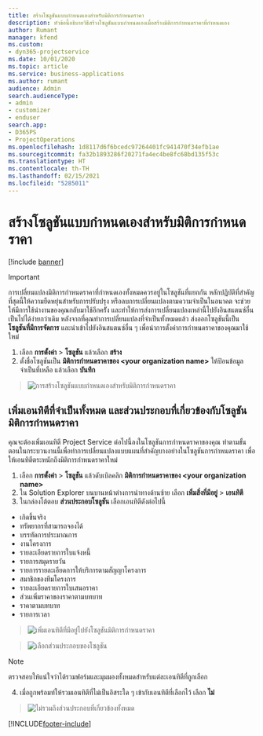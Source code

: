 ```yaml
---
title: สร้างโซลูชันแบบกำหนดเองสำหรับมิติการกำหนดราคา
description: หัวข้อนี้อธิบายวิธีสร้างโซลูชันแบบกำหนดเองเมื่อสร้างมิติการกำหนดราคาที่กำหนดเอง
author: Rumant
manager: kfend
ms.custom:
- dyn365-projectservice
ms.date: 10/01/2020
ms.topic: article
ms.service: business-applications
ms.author: rumant
audience: Admin
search.audienceType:
- admin
- customizer
- enduser
search.app:
- D365PS
- ProjectOperations
ms.openlocfilehash: 1d8117d6f6bcedc97264401fc941470f34efb1ae
ms.sourcegitcommit: fa32b1893286f20271fa4ec4be8fc68bd135f53c
ms.translationtype: HT
ms.contentlocale: th-TH
ms.lasthandoff: 02/15/2021
ms.locfileid: "5285011"
---
```

# <a name="create-custom-solutions-for-pricing-dimensions"></a>สร้างโซลูชันแบบกำหนดเองสำหรับมิติการกำหนดราคา

[!include [banner](../includes/psa-now-project-operations.md)]

> [!IMPORTANT]
> การเปลี่ยนแปลงมิติการกำหนดราคาที่กำหนดเองทั้งหมดควรอยู่ในโซลูชันที่แยกกัน หลักปฏิบัติที่สำคัญที่สุดนี้ให้ความยืดหยุ่นสำหรับการปรับปรุง หรือลบการเปลี่ยนแปลงตามความจำเป็นในอนาคต จะช่วยให้มีการใช้นำงานของคุณกลับมาใช้อีกครััง และทำให้การส่งการเปลี่ยนแปลงเหล่านี้ไปยังอินสแตนซ์อื่นเป็นไปได้ง่ายกว่าเดิม หลังจากที่คุณทำการเปลี่ยนแปลงที่จำเป็นทั้งหมดแล้ว ส่งออกโซลูชันนี้เป็น **โซลูชันที่มีการจัดการ** และนำเข้าไปยังอินสแตนซ์อื่น ๆ เพื่อนำการตั้งค่าการกำหนดราคาของคุณมาใช้ใหม่

1. เลือก **การตั้งค่า** > **โซลูชัน** แล้วเลือก **สร้าง** 
2. ตั้งชื่อโซลูชันเป็น **มิติการกำหนดราคาของ \<your organization name>** ให้ป้อนข้อมูลจำเป็นที่เหลือ แล้วเลือก **บันทึก**

> ![การสร้างโซลูชันแบบกำหนดเองสำหรับมิติการกำหนดราคา](media/Creation-of-custom-pricing-dimension-solution.PNG)
  
## <a name="add-all-required-entities-and-related-components-to-the-pricing-dimension-solution"></a>เพิ่มเอนทิตีที่จำเป็นทั้งหมด และส่วนประกอบที่เกี่ยวข้องกับโซลูชันมิติการกำหนดราคา
คุณจะต้องเพิ่มเอนทิตี Project Service ต่อไปนี้ลงในโซลูชันการกำหนดราคาของคุณ ทำตามขั้นตอนในกระบวนงานนี้เพื่อทำการเปลี่ยนแปลงแบบแผนที่สำคัญบางอย่างในโซลูชันการกำหนดราคา เพื่อให้เอนทิตีตระหนักถึงมิติการกำหนดราคาใหม่

1. เลือก **การตั้งค่า** > **โซลูชัน** แล้วดับเบิลคลิก **มิติการกำหนดราคาของ \<your organization name>** 
2. ใน Solution Explorer บนบานหน้าต่างการนำทางด้านซ้าย เลือก **เพิ่มสิ่งที่มีอยู่** > **เอนทิตี**
3. ในกล่องโต้ตอบ **ส่วนประกอบโซลูชัน** เลือกเอนทิตีดังต่อไปนี้

- เกิดขึ้นจริง
- ทรัพยากรที่สามารถจองได้
- บรรทัดการประมาณการ
- งานโครงการ
- รายละเอียดรายการใบแจ้งหนี้
- รายการสมุดรายวัน
- รายการรายละเอียดการให้บริการตามสัญญาโครงการ
- สมาชิกของทีมโครงการ
- รายละเอียดรายการใบเสนอราคา
- ส่วนเพิ่มราคาของราคาตามบทบาท
- ราคาตามบทบาท 
- รายการเวลา 

> ![เพิ่มเอนทิตีที่มีอยู่ไปยังโซลูชันมิติการกำหนดราคา](media/Existing-entities-to-PD-solution.png)

> ![เลือกส่วนประกอบของโซลูชัน](media/Dimension-Components.png)

> [!NOTE]
> ตรวจสอบให้แน่ใจว่าได้รวมฟอร์มและมุมมองทั้งหมดสำหรับแต่ละเอนทิตีที่ถูกเลือก

4. เมื่อถูกพร้อมท์ให้รวมเอนทิตีที่ไม่เป็นอิสระใด ๆ เข้ากับเอนทิตีที่เลือกไว้ เลือก **ไม่**

> ![ไม่รวมถึงส่วนประกอบที่เกี่ยวข้องทั้งหมด](media/Do-not-include-required.png)




[!INCLUDE[footer-include](../includes/footer-banner.md)]